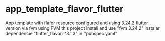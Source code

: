 # app_template_flavor_flutter

App template with flafor resource configured and using 3.24.2 flutter version via fvm
using FVM
this project install and use "fvm 3.24.2"
instalar dependencie "flutter_flavor: ^3.1.3" in "pubspec.yaml"
